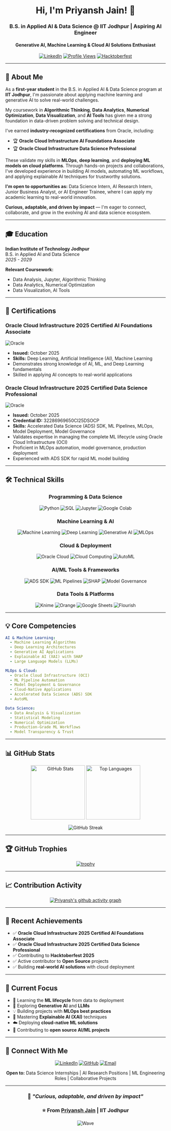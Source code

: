 <div align="center">

# Hi, I'm Priyansh Jain! 👋

### B.S. in Applied AI & Data Science @ IIT Jodhpur | Aspiring AI Engineer
#### Generative AI, Machine Learning & Cloud AI Solutions Enthusiast

[![LinkedIn](https://img.shields.io/badge/LinkedIn-0077B5?style=for-the-badge&logo=linkedin&logoColor=white)](https://www.linkedin.com/in/priyansh-jain-iitj)
[![Profile Views](https://komarev.com/ghpvc/?username=Priyanshjain10&color=blueviolet&style=for-the-badge)](https://github.com/Priyanshjain10)
[![Hacktoberfest](https://img.shields.io/badge/Hacktoberfest-2025-orange?style=for-the-badge&logo=hacktoberfest)](https://hacktoberfest.com)

</div>

---

## 🎯 About Me

As a **first-year student** in the B.S. in Applied AI & Data Science program at **IIT Jodhpur**, I'm passionate about applying machine learning and generative AI to solve real-world challenges.

My coursework in **Algorithmic Thinking**, **Data Analytics**, **Numerical Optimization**, **Data Visualization**, and **AI Tools** has given me a strong foundation in data-driven problem solving and technical design.

I've earned **industry-recognized certifications** from Oracle, including:
- 🏆 **Oracle Cloud Infrastructure AI Foundations Associate**
- 🏆 **Oracle Cloud Infrastructure Data Science Professional**

These validate my skills in **MLOps**, **deep learning**, and **deploying ML models on cloud platforms**. Through hands-on projects and collaborations, I've developed experience in building AI models, automating ML workflows, and applying explainable AI techniques for trustworthy solutions.

**I'm open to opportunities as:** Data Science Intern, AI Research Intern, Junior Business Analyst, or AI Engineer Trainee, where I can apply my academic learning to real-world innovation.

**Curious, adaptable, and driven by impact** — I'm eager to connect, collaborate, and grow in the evolving AI and data science ecosystem.

---

## 🎓 Education

**Indian Institute of Technology Jodhpur**  
B.S. in Applied AI and Data Science  
*2025 - 2029*

**Relevant Coursework:**
- Data Analysis, Jupyter, Algorithmic Thinking
- Data Analytics, Numerical Optimization
- Data Visualization, AI Tools

---

## 📜 Certifications

<div align="left">

### Oracle Cloud Infrastructure 2025 Certified AI Foundations Associate
![Oracle](https://img.shields.io/badge/Oracle-F80000?style=for-the-badge&logo=oracle&logoColor=white)
- **Issued:** October 2025
- **Skills:** Deep Learning, Artificial Intelligence (AI), Machine Learning
- Demonstrates strong knowledge of AI, ML, and Deep Learning fundamentals
- Skilled in applying AI concepts to real-world applications

### Oracle Cloud Infrastructure 2025 Certified Data Science Professional  
![Oracle](https://img.shields.io/badge/Oracle-F80000?style=for-the-badge&logo=oracle&logoColor=white)
- **Issued:** October 2025
- **Credential ID:** 32286969650CI25DSOCP
- **Skills:** Accelerated Data Science (ADS) SDK, ML Pipelines, MLOps, Model Deployment, Model Governance
- Validates expertise in managing the complete ML lifecycle using Oracle Cloud Infrastructure (OCI)
- Proficient in MLOps automation, model governance, production deployment
- Experienced with ADS SDK for rapid ML model building

</div>

---

## 🛠️ Technical Skills

<div align="center">

### Programming & Data Science
![Python](https://img.shields.io/badge/Python-3776AB?style=for-the-badge&logo=python&logoColor=white)
![SQL](https://img.shields.io/badge/SQL-4479A1?style=for-the-badge&logo=mysql&logoColor=white)
![Jupyter](https://img.shields.io/badge/Jupyter-F37626?style=for-the-badge&logo=jupyter&logoColor=white)
![Google Colab](https://img.shields.io/badge/Google_Colab-F9AB00?style=for-the-badge&logo=googlecolab&logoColor=white)

### Machine Learning & AI
![Machine Learning](https://img.shields.io/badge/Machine_Learning-01D277?style=for-the-badge&logo=scikit-learn&logoColor=white)
![Deep Learning](https://img.shields.io/badge/Deep_Learning-FF6F00?style=for-the-badge&logo=tensorflow&logoColor=white)
![Generative AI](https://img.shields.io/badge/Generative_AI-412991?style=for-the-badge&logo=openai&logoColor=white)
![MLOps](https://img.shields.io/badge/MLOps-0A0A0A?style=for-the-badge&logo=mlflow&logoColor=white)

### Cloud & Deployment
![Oracle Cloud](https://img.shields.io/badge/Oracle_Cloud-F80000?style=for-the-badge&logo=oracle&logoColor=white)
![Cloud Computing](https://img.shields.io/badge/Cloud_Computing-4285F4?style=for-the-badge&logo=googlecloud&logoColor=white)
![AutoML](https://img.shields.io/badge/AutoML-FF6F00?style=for-the-badge&logo=googlecloud&logoColor=white)

### AI/ML Tools & Frameworks
![ADS SDK](https://img.shields.io/badge/ADS_SDK-F80000?style=for-the-badge&logo=oracle&logoColor=white)
![ML Pipelines](https://img.shields.io/badge/ML_Pipelines-326CE5?style=for-the-badge&logo=kubernetes&logoColor=white)
![SHAP](https://img.shields.io/badge/SHAP_(XAI)-FF4088?style=for-the-badge&logo=python&logoColor=white)
![Model Governance](https://img.shields.io/badge/Model_Governance-0A0A0A?style=for-the-badge&logo=security&logoColor=white)

### Data Tools & Platforms
![Knime](https://img.shields.io/badge/Knime-FFA500?style=for-the-badge&logo=knime&logoColor=white)
![Orange](https://img.shields.io/badge/Orange-FF6600?style=for-the-badge&logo=orange&logoColor=white)
![Google Sheets](https://img.shields.io/badge/Google_Sheets-34A853?style=for-the-badge&logo=googlesheets&logoColor=white)
![Flourish](https://img.shields.io/badge/Flourish-FF6B6B?style=for-the-badge&logo=flourish&logoColor=white)

</div>

---

## 💡 Core Competencies

```yaml
AI & Machine Learning:
  - Machine Learning Algorithms
  - Deep Learning Architectures
  - Generative AI Applications
  - Explainable AI (XAI) with SHAP
  - Large Language Models (LLMs)

MLOps & Cloud:
  - Oracle Cloud Infrastructure (OCI)
  - ML Pipeline Automation
  - Model Deployment & Governance
  - Cloud-Native Applications
  - Accelerated Data Science (ADS) SDK
  - AutoML

Data Science:
  - Data Analysis & Visualization
  - Statistical Modeling
  - Numerical Optimization
  - Production-Grade ML Workflows
  - Model Transparency & Trust
```

---

## 📊 GitHub Stats

<div align="center">

<img src="https://github-readme-stats.vercel.app/api?username=Priyanshjain10&show_icons=true&theme=tokyonight&hide_border=true&count_private=true" alt="GitHub Stats" height="170"/>
<img src="https://github-readme-stats.vercel.app/api/top-langs/?username=Priyanshjain10&layout=compact&theme=tokyonight&hide_border=true" alt="Top Languages" height="170"/>

</div>

<div align="center">

![GitHub Streak](https://github-readme-streak-stats.herokuapp.com/?user=Priyanshjain10&theme=tokyonight&hide_border=true)

</div>

---

## 🏆 GitHub Trophies

<div align="center">

[![trophy](https://github-profile-trophy.vercel.app/?username=Priyanshjain10&theme=tokyonight&no-frame=true&row=1&column=7)](https://github.com/ryo-ma/github-profile-trophy)

</div>

---

## 📈 Contribution Activity

<div align="center">

[![Priyansh's github activity graph](https://github-readme-activity-graph.vercel.app/graph?username=Priyanshjain10&theme=tokyo-night&hide_border=true)](https://github.com/ashutosh00710/github-readme-activity-graph)

</div>

---

## 🌟 Recent Achievements

- ✅ **Oracle Cloud Infrastructure 2025 Certified AI Foundations Associate**
- ✅ **Oracle Cloud Infrastructure 2025 Certified Data Science Professional**  
- ✅ Contributing to **Hacktoberfest 2025**
- ✅ Active contributor to **Open Source** projects
- ✅ Building **real-world AI solutions** with cloud deployment

---

## 📝 Current Focus

- 🔭 Learning the **ML lifecycle** from data to deployment
- 🌱 Exploring **Generative AI** and **LLMs**
- 💡 Building projects with **MLOps best practices**
- 🎯 Mastering **Explainable AI (XAI)** techniques
- ☁️ Deploying **cloud-native ML solutions**
- 🤝 Contributing to **open source AI/ML projects**

---

## 🤝 Connect With Me

<div align="center">

[![LinkedIn](https://img.shields.io/badge/LinkedIn-Priyansh_Jain-0077B5?style=for-the-badge&logo=linkedin&logoColor=white)](https://www.linkedin.com/in/priyansh-jain-iitj)
[![GitHub](https://img.shields.io/badge/GitHub-Priyanshjain10-181717?style=for-the-badge&logo=github&logoColor=white)](https://github.com/Priyanshjain10)
[![Email](https://img.shields.io/badge/Email-Contact_Me-D14836?style=for-the-badge&logo=gmail&logoColor=white)](mailto:your.email@iitj.ac.in)

**Open to:** Data Science Internships | AI Research Positions | ML Engineering Roles | Collaborative Projects

</div>

---

<div align="center">

### 💬 *"Curious, adaptable, and driven by impact"*

### ⭐ From [Priyansh Jain](https://github.com/Priyanshjain10) | IIT Jodhpur

![Wave](https://raw.githubusercontent.com/mayhemantt/mayhemantt/Update/svg/Bottom.svg)

</div>
